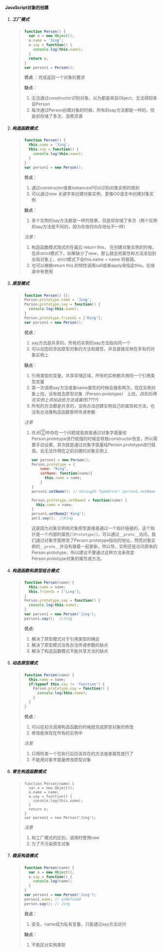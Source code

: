 #### JavaScript对象的创建

1. ##### 工厂模式

   > ```javascript
   > function Person() {
   >   var o = new Object();
   >   o.name = 'Jing';
   >   o.say = function() {
   >     console.log(this.name);
   >   }
   >   return o;
   > }
   > var person1 = Person();
   > ```
   >
   > **优点** ：完成返回一个对象的要求
   >
   > **缺点**：
   >
   > 	1. 无法通过constructor识别对象，以为都是来自Object，无法得知来自Person
   > 	2. 每次通过Person创建对象的时候，所有的say方法都是一样的，但是却存储了多次，浪费资源

2. ##### 构造函数模式

   > ```javascript
   > function Person() {
   >   this.name = 'Jing';
   >   this.say = function() {
   >     console.log(this.name);
   >   }
   > }
   > var person1 = new Person();
   > ```
   >
   > **优点**：
   >
   > 1. 通过constructor或者instanceof可以识别对象实例的类别
   > 2. 可以通过new 关键字来创建对象实例，更像OO语言中创建对象实例
   >
   > **缺点**：
   >
   > 1. 多个实例的say方法都是一样的效果，但是却存储了多次（两个实例的say方法是不同的，因为存放的内存地址不一样）
   >
   > *注意*：
   >
   > 1. 构造函数模式隐式的在最后 return this， 在创建对象实例的时候，在非strict模式下，如果缺少了new，那么就会把属性和方法添加到全局对象上，strict模式下会this.name = name 将报错。
   > 2. 也可以根据return this 的特性调用call或者apply来指定this，在继承中有使用

3. ##### 原型模式

   > ```javascript
   > function Person() {};
   > Person.prototype.name = 'Jing';
   > Person.prototype.say = function() {
   >   console.log(this.name);
   > }
   > Person.prototype.friends = ['King'];
   > var person1 = new Person();
   > ```
   >
   > **优点**：
   >
   > 1. say方法是共享的，所有的实例的say方法指向同一个
   > 2. 可以动态的添加原型对象的方法和属性，并且直接反映在多有的对象实例上
   >
   > **缺点**：
   >
   > 1. 引用类型的变量，共享存储区域，所有的实例都共用同一个引用类型变量
   > 2. 第一次调用say方法或者name属性的时候会搜索两次，现在实例对象上找，没有就去原型对象（Person.prototype） 上找，*找到后再在实例上添加这些方法或属性*(????)
   > 3. 所有的方法都是共享的，没有办法创建实例自己的属性和方法，也没有办法像构造函数那样传递参数
   >
   > *注意*
   >
   > 1. 优点②中存在一个问题就是直接通过对象字面量给Person.prototype进行赋值的时候会导致constructor改变，所以需要手动设置，其次就是通过对象字面量给Person.prototype进行赋值，会无法作用在之前创建的对象实例上
   >
   >    ```javascript
   >    var person1 = new Person();
   >    Person.prototype = {
   >    	name: "King",
   >    	setName: function(name){
   >          this.name = name;
   >    	}
   >    }
   >    person1.setName(); // Uncaught TypeError: person1.setName is not a function(…)
   >
   >    Person.prototype.setName2 = function(name) {
   >      this.name = name;
   >    }
   >    person1.setName2('King');
   >    per1.say();  //King
   >    ```
   >
   >    这是因为对象实例和对象原型直接是通过一个指针链接的，这个指针是一个内部的属性`[[Prototype]]`，可以通过`__proto__`访问。我们通过对象字面修改了Person.prototype指向的地址，然而对象实例的`__proto__`并没有跟着一起更新，所以导，实例还是访问原来的Person.prototype，所以建议不要通过这种方法来改变Person.prototype对象的属性或方法。

4. ##### 构造函数和原型组合模式

   > ```javascript
   > function Person(name) {
   >   this.name = name;
   >   this.friends = ['Ling'];
   > }
   > Person.prototype.say = function() {
   >   console.log(this.name);
   > }
   > var person1 = new Person('Jing');
   > person1.say();  //Jing
   > ```
   >
   > **优点**: 
   >
   > 1. 解决了原型模式对于引用类型的确定
   > 2. 解决了原型模式没有办法传递参数的缺点
   > 3. 解决了构造函数模式不能共享方法的缺点

5. ##### 动态原型模式

   > ```javascript
   > function Person(name) {
   >   this.name = name;
   >   if(typeof this.say != 'function') {
   >     Person.prototype.say = function() {
   >       console.log(this.name);
   >     }
   >   }
   > }
   > ```
   >
   > **优点**：
   >
   > 1. 可以在初次调用构造函数的时候就完成原型对象的修改
   > 2. 修改能体现在所有的实例中
   >
   > *注意*
   >
   > 1. 只用检查一个在执行后应该存在的方法或者属性就行了
   > 2. 不能用对象字面量修改原型对象

6. ##### 寄生构造函数模式

   > ```
   > function Person(name) {
   >   var o = new Object();
   >   o.name = name;
   >   o.say = function() {
   >     console.log(this.name);
   >   }
   >   return o;
   > }
   > var person1 = new Person('Jing');
   > ```
   >
   > *注意*
   >
   > 1. 和工厂模式的区别，调用时使用new
   > 2. 为了不污染原生对象

7. ##### 稳妥构造模式

   > ```javascript
   > function Person(name) {
   >   var o = new Object();
   >   o.say = function() {
   >     console.log(name);
   >   }
   > }
   > var person1 = new Person('Jing');
   > person1.name; // undefined
   > person.say(); // Jing
   > ```
   >
   > **优点**：
   >
   > 1. 安全，name成为私有变量，只能通过say方法访问
   >
   > **缺点**：
   >
   > 1. 不能区分实例类型

   ​